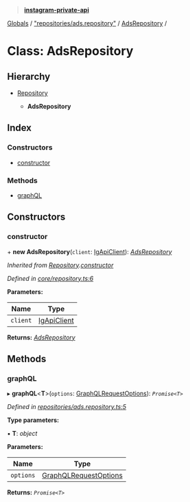 > **[instagram-private-api](../README.md)**

[Globals](../README.md) / ["repositories/ads.repository"](../modules/_repositories_ads_repository_.md) / [AdsRepository](_repositories_ads_repository_.adsrepository.md) /

# Class: AdsRepository

## Hierarchy

* [Repository](_core_repository_.repository.md)

  * **AdsRepository**

## Index

### Constructors

* [constructor](_repositories_ads_repository_.adsrepository.md#constructor)

### Methods

* [graphQL](_repositories_ads_repository_.adsrepository.md#graphql)

## Constructors

###  constructor

\+ **new AdsRepository**(`client`: [IgApiClient](_core_client_.igapiclient.md)): *[AdsRepository](_repositories_ads_repository_.adsrepository.md)*

*Inherited from [Repository](_core_repository_.repository.md).[constructor](_core_repository_.repository.md#constructor)*

*Defined in [core/repository.ts:6](https://github.com/dilame/instagram-private-api/blob/173bc62/src/core/repository.ts#L6)*

**Parameters:**

Name | Type |
------ | ------ |
`client` | [IgApiClient](_core_client_.igapiclient.md) |

**Returns:** *[AdsRepository](_repositories_ads_repository_.adsrepository.md)*

## Methods

###  graphQL

▸ **graphQL**<**T**>(`options`: [GraphQLRequestOptions](../interfaces/_types_graphql_request_options_.graphqlrequestoptions.md)): *`Promise<T>`*

*Defined in [repositories/ads.repository.ts:5](https://github.com/dilame/instagram-private-api/blob/173bc62/src/repositories/ads.repository.ts#L5)*

**Type parameters:**

▪ **T**: *object*

**Parameters:**

Name | Type |
------ | ------ |
`options` | [GraphQLRequestOptions](../interfaces/_types_graphql_request_options_.graphqlrequestoptions.md) |

**Returns:** *`Promise<T>`*
